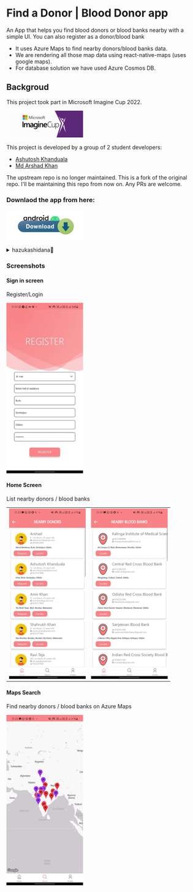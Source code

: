 # Find a Donor | Blood Donor app

An App that helps you find blood donors or blood banks nearby with a simple UI. You can also register as a donor/blood bank
- It uses Azure Maps to find nearby donors/blood banks data. 
- We are rendering all those map data using react-native-maps (uses google maps). 
- For database solution we have used Azure Cosmos DB.

## Backgroud

This project took part in Microsoft Imagine Cup 2022. 

<img src="./assets/docs/imaginecup.png" width="200"/>

This project is developed by a group of 2 student developers:
- [Ashutosh Khanduala](https://github.com/ashuvssut)
- [Md Arshad Khan](https://github.com/adre9)

The upstream repo is no longer maintained. This is a fork of the original repo. I'll be maintaining this repo from now on. Any PRs are welcome.

### Downlaod the app from here:
<!-- https://bit.ly/BloodDonorAppDL -->
<a href="https://bit.ly/BloodDonorAppDL"><img src="./assets/docs/download.png" width="200"/></a>
<details>
<summary>hazukashidana🙂</summary>
<br/>
It's a hackathon project. This app's UI is not that good. But it's functional. I'll not be working on it anymore. If you want to contribute, feel free to do so. I'll be happy to merge your PRs :)
</details>

### Screenshots

#### Sign in screen

Register/Login

<img src="./assets/docs/register.jpeg" width="200"/>

#### Home Screen

List nearby donors / blood banks

<table>
  <tr>
    <td><img src="./assets/docs/home.jpeg" width="200"/></td>
    <td><img src="./assets/docs/home2.jpeg" width="200"/></td>
  </tr>
</table>

#### Maps Search

Find nearby donors / blood banks on Azure Maps

<img src="./assets/docs/search.jpeg" width="200"/>
